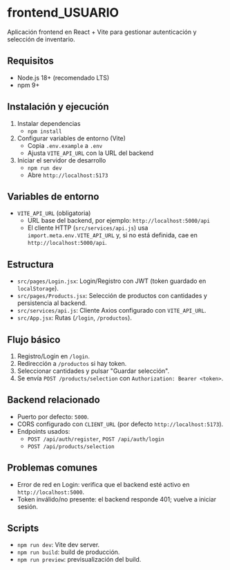 # frontend_USUARIO

Aplicación frontend en React + Vite para gestionar autenticación y selección de inventario.

## Requisitos
- Node.js 18+ (recomendado LTS)
- npm 9+

## Instalación y ejecución
1. Instalar dependencias
   - `npm install`
2. Configurar variables de entorno (Vite)
   - Copia `.env.example` a `.env`
   - Ajusta `VITE_API_URL` con la URL del backend
3. Iniciar el servidor de desarrollo
   - `npm run dev`
   - Abre `http://localhost:5173`

## Variables de entorno
- `VITE_API_URL` (obligatoria)
  - URL base del backend, por ejemplo: `http://localhost:5000/api`
  - El cliente HTTP (`src/services/api.js`) usa `import.meta.env.VITE_API_URL` y, si no está definida, cae en `http://localhost:5000/api`.

## Estructura
- `src/pages/Login.jsx`: Login/Registro con JWT (token guardado en `localStorage`).
- `src/pages/Products.jsx`: Selección de productos con cantidades y persistencia al backend.
- `src/services/api.js`: Cliente Axios configurado con `VITE_API_URL`.
- `src/App.jsx`: Rutas (`/login`, `/productos`).

## Flujo básico
1. Registro/Login en `/login`.
2. Redirección a `/productos` si hay token.
3. Seleccionar cantidades y pulsar "Guardar selección".
4. Se envía `POST /products/selection` con `Authorization: Bearer <token>`.

## Backend relacionado
- Puerto por defecto: `5000`.
- CORS configurado con `CLIENT_URL` (por defecto `http://localhost:5173`).
- Endpoints usados:
  - `POST /api/auth/register`, `POST /api/auth/login`
  - `POST /api/products/selection`

## Problemas comunes
- Error de red en Login: verifica que el backend esté activo en `http://localhost:5000`.
- Token inválido/no presente: el backend responde 401; vuelve a iniciar sesión.

## Scripts
- `npm run dev`: Vite dev server.
- `npm run build`: build de producción.
- `npm run preview`: previsualización del build.

